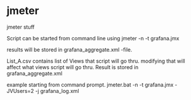 # jmeter
jmeter stuff 


Script can be started from command line using 
jmeter -n -t grafana.jmx 

results will be stored in grafana_aggregate.xml -file.

List_A.csv contains list of Views that script will go thru. 
modifying that will affect what views script will go thru.
Result is stored in grafana_aggregate.xml

example starting from command prompt.
jmeter.bat -n -t grafana.jmx -JVUsers=2 -j grafana_log.xml